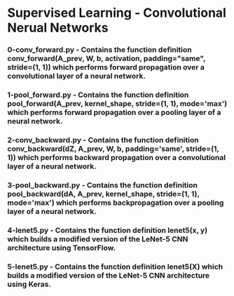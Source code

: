 # Supervised Learning - Convolutional Nerual Networks

### 0-conv_forward.py - Contains the function definition conv_forward(A_prev, W, b, activation, padding="same", stride=(1, 1)) which performs forward propagation over a convolutional layer of a neural network.

### 1-pool_forward.py - Contains the function definition pool_forward(A_prev, kernel_shape, stride=(1, 1), mode='max') which performs forward propagation over a pooling layer of a neural network.

### 2-conv_backward.py - Contains the function definition conv_backward(dZ, A_prev, W, b, padding='same', stride=(1, 1)) which performs backward propagation over a convolutional layer of a neural network.

### 3-pool_backward.py - Contains the function definition pool_backward(dA, A_prev, kernel_shape, stride=(1, 1), mode='max') which performs backpropagation over a pooling layer of a neural network.

### 4-lenet5.py - Contains the function definition lenet5(x, y) which builds a modified version of the LeNet-5 CNN architecture using TensorFlow.

### 5-lenet5.py - Contains the function definition lenet5(X) which builds a modified version of the LeNet-5 CNN architecture using Keras.
